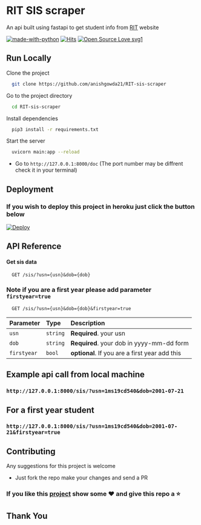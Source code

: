 
# RIT SIS scraper

An api built using fastapi to get student info from [RIT](http://parents.msrit.edu) website

[![made-with-python](https://img.shields.io/badge/Made%20with-Python-1f425f.svg)](https://www.python.org/) [![Hits](https://hits.seeyoufarm.com/api/count/incr/badge.svg?url=https%3A%2F%2Fgithub.com%2Fanishgowda21%2FRIT-sis-scraper&count_bg=%23C428CF&title_bg=%23555555&icon=visualstudiocode.svg&icon_color=%23E7E7E7&title=hits&edge_flat=false)](https://hits.seeyoufarm.com) [![Open Source Love svg1](https://badges.frapsoft.com/os/v1/open-source.svg?v=103)](https://github.com/ellerbrock/open-source-badges/)

## Run Locally

Clone the project

```bash
  git clone https://github.com/anishgowda21/RIT-sis-scraper
```

Go to the project directory

```bash
  cd RIT-sis-scraper
```

Install dependencies

```bash
  pip3 install -r requirements.txt
```

Start the server

```bash
  uvicorn main:app --reload
```

- Go to `http://127.0.0.1:8000/doc` (The port number may be diffrent check it in your terminal)
## Deployment

### If you wish to deploy this project in heroku just click the button below 
[![Deploy](https://www.herokucdn.com/deploy/button.svg)](https://heroku.com/deploy?template=https://github.com/anishgowda21/RIT-sis-scraper/tree/master)


## API Reference

#### Get sis data

```http
  GET /sis/?usn={usn}&dob={dob}
```
### Note if you are a first year please add parameter `firstyear=true`
```http
  GET /sis/?usn={usn}&dob={dob}&firstyear=true
```
| Parameter | Type     | Description                |
| :-------- | :------- | :------------------------- |
| `usn` | `string` | **Required**. your usn  |
| `dob` | `string` | **Required**. your dob in yyyy-mm-dd form  |
| `firstyear` | `bool` | **optional**. If you are a first year add this|

## Example api call from local machine

### `http://127.0.0.1:8000/sis/?usn=1ms19cd540&dob=2001-07-21`

## For a first year student

### `http://127.0.0.1:8000/sis/?usn=1ms19cd540&dob=2001-07-21&firstyear=true`
## 
## Contributing

Any suggestions for this project is welcome
- Just fork the repo make your changes and send a PR

### If you like this [project](https://github.com/anishgowda21/RIT-sis-scraper) show some :heart: and give this repo a :star:
## Thank You